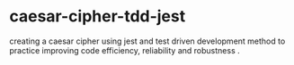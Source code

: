 # caesar-cipher-tdd-jest
creating a caesar cipher using jest and test driven development method to practice improving code efficiency, reliability and robustness . 
